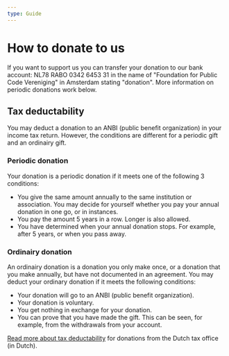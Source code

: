 ```yaml
---
type: Guide
---
```


# How to donate to us

If you want to support us you can transfer your donation to our bank account: NL78 RABO 0342 6453 31 in the name of "Foundation for Public Code Vereniging" in Amsterdam stating "donation". More information on periodic donations work below.

## Tax deductability

You may deduct a donation to an ANBI (public benefit organization) in your income tax return. However, the conditions are different for a periodic gift and an ordinairy gift.

### Periodic donation

Your donation is a periodic donation if it meets one of the following 3 conditions:

* You give the same amount annually to the same institution or association. You may decide for yourself whether you pay your annual donation in one go, or in instances.
* You pay the amount 5 years in a row. Longer is also allowed.
* You have determined when your annual donation stops. For example, after 5 years, or when you pass away.

### Ordinairy donation

An ordinairy donation is a donation you only make once, or a donation that you make annually, but have not documented in an agreement. You may deduct your ordinary donation if it meets the following conditions:

* Your donation will go to an ANBI (public benefit organization).
* Your donation is voluntary. 
* You get nothing in exchange for your donation. 
* You can prove that you have made the gift. This can be seen, for example, from the withdrawals from your account.

[Read more about tax deductability](https://www.belastingdienst.nl/wps/wcm/connect/nl/aftrek-en-kortingen/content/gift-aftrekken) for donations from the Dutch tax office (in Dutch).

